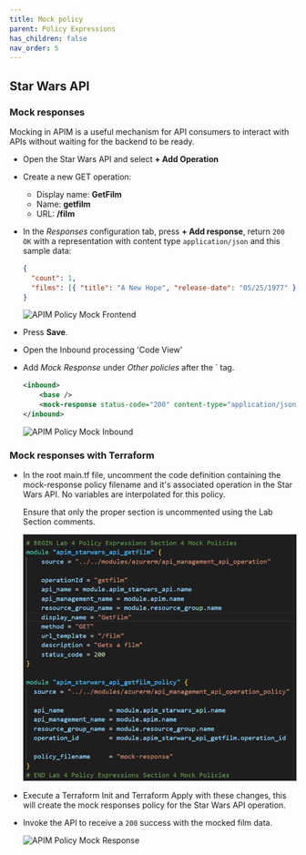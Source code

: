 ```yaml
---
title: Mock policy
parent: Policy Expressions
has_children: false
nav_order: 5
---
```



## Star Wars API

### Mock responses

Mocking in APIM is a useful mechanism for API consumers to interact with APIs without waiting for the backend to be ready. 

- Open the Star Wars API and select **+ Add Operation**
- Create a new GET operation:
  - Display name: **GetFilm**
  - Name: **getfilm**
  - URL: **/film**
- In the *Responses* configuration tab, press **+ Add response**, return `200 OK` with a representation with content type `application/json` and this sample data:

  ```json
  {
    "count": 1,
    "films": [{ "title": "A New Hope", "release-date": "05/25/1977" }]
  }
  ```
  
  ![APIM Policy Mock Frontend](../../assets/images/apim-policy-mock-frontend.png)

- Press **Save**.
- Open the Inbound processing 'Code View'
- Add *Mock Response* under *Other policies* after the `<base /> tag.

  ```xml    
  <inbound>
      <base />
      <mock-response status-code="200" content-type="application/json" />
  </inbound>
  ```

  ![APIM Policy Mock Inbound](../../assets/images/apim-policy-mock-inbound.png)

### Mock responses with Terraform
- In the root main.tf file, uncomment the code definition containing the mock-response policy filename and it's associated operation in the Star Wars API. No variables are interpolated for this policy.
  
  Ensure that only the proper section is uncommented using the Lab Section comments.

  ![Terraform APIM Calc API Named Value collection policy](../../assets/images/tf-module-4-add-mock-reponse-policy.png)
  
- Execute a Terraform Init and Terraform Apply with these changes, this will create the mock responses policy for the Star Wars API operation.

- Invoke the API to receive a `200` success with the mocked film data.

  ![APIM Policy Mock Response](../../assets/images/apim-policy-mock-response.png)
